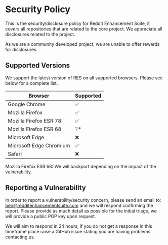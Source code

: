 # Security Policy

This is the security/disclosure policy for Reddit Enhancement Suite, it covers all repositories that are related to the core project. We appreciate all disclosures related to the project.

As we are a community developed project, we are unable to offer rewards for disclosures.

## Supported Versions

We support the latest version of RES on all supported browsers. Please see below for a complete list.

| Browser | Supported          |
| ------- | ------------------ |
| Google Chrome   | :white_check_mark: |
| Mozilla Firefox   | :white_check_mark:                |
| Mozilla Firefox ESR 78   | :white_check_mark:                |
| Mozilla Firefox ESR 68   | :grey_question:*                |
| Microsoft Edge   | :x:                |
| Microsoft Edge Chromium  | :white_check_mark:                |
| Safari  | :x:                |

Mozilla Firefox ESR 68: We will backport depending on the impact of the vulnerability.

## Reporting a Vulnerability

In order to report a vulnerability/security concern, please send an email to: ben@redditenhancementsuite.com and we will respond confirming the report. Please provide as much detail as possible for the initial triage, we will provide a public PGP key upon request.

We will aim to respond in 24 hours, if you do not get a response in this timeframe place raise a GitHub issue stating you are having problems contacting us.
